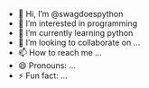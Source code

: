 - 👋 Hi, I’m @swagdoespython
- 👀 I’m interested in programming
- 🌱 I’m currently learning python
- 💞️ I’m looking to collaborate on ...
- 📫 How to reach me ...
- 😄 Pronouns: ...
- ⚡ Fun fact: ...

<!---
swagdoespython/swagdoespython is a ✨ special ✨ repository because its `README.md` (this file) appears on your GitHub profile.
You can click the Preview link to take a look at your changes.
--->
